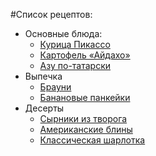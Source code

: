 #Список рецептов:

- Основные блюда:
	- [Курица Пикассо](picasso_chicken.md)
	- [Картофель «Айдахо»](aidaho.md)
	- [Азу по-татарски](tatar_azu.md)
- Выпечка	
	- [Брауни](brownie.md) 
	- [Банановые панкейки](banana.md)
- Десерты
	- [Сырники из творога](cheese_pancakes.md)
	- [Американские блины](american_pancakes.md)
	- [Классическая шарлотка](classic_charlotte.md)